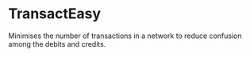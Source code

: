 # TransactEasy
Minimises the number of transactions in a network to reduce confusion among the debits and credits.
